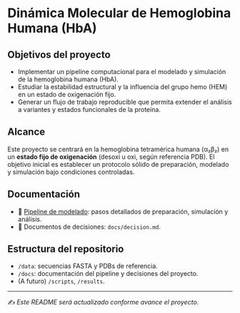 # Dinámica Molecular de Hemoglobina Humana (HbA)

## Objetivos del proyecto
- Implementar un pipeline computacional para el modelado y simulación de la hemoglobina humana (HbA).
- Estudiar la estabilidad estructural y la influencia del grupo hemo (HEM) en un estado de oxigenación fijo.
- Generar un flujo de trabajo reproducible que permita extender el análisis a variantes y estados funcionales de la proteína.

## Alcance
Este proyecto se centrará en la hemoglobina tetramérica humana (α₂β₂) en un **estado fijo de oxigenación** (desoxi u oxi, según referencia PDB).
El objetivo inicial es establecer un protocolo sólido de preparación, modelado y simulación bajo condiciones controladas.

## Documentación
- 📄 [Pipeline de modelado](docs/pipeline.md): pasos detallados de preparación, simulación y análisis.
- 📄 Documentos de decisiones: `docs/decision.md`.

## Estructura del repositorio
- `/data`: secuencias FASTA y PDBs de referencia.
- `/docs`: documentación del pipeline y decisiones del proyecto.
- (A futuro) `/scripts`, `/results`.

---

✍ *Este README será actualizado conforme avance el proyecto.*

